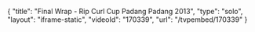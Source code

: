 {
    "title": "Final Wrap - Rip Curl Cup Padang Padang 2013",
    "type": "solo",
    "layout": "iframe-static",
    "videoId": "170339",
    "url": "\/tvpembed\/170339"
}